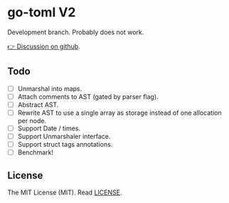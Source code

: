 # go-toml V2

Development branch. Probably does not work.

[👉 Discussion on github](https://github.com/pelletier/go-toml/discussions/471).

## Todo

- [ ] Unmarshal into maps.
- [ ] Attach comments to AST (gated by parser flag).
- [ ] Abstract AST.
- [ ] Rewrite AST to use a single array as storage instead of one allocation
      per node.
- [ ] Support Date / times.
- [ ] Support Unmarshaler interface.
- [ ] Support struct tags annotations.
- [ ] Benchmark!

## License

The MIT License (MIT). Read [LICENSE](LICENSE).
